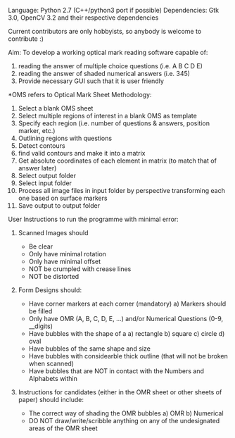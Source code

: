 Language: Python 2.7 (C++/python3 port if possible)
Dependencies: Gtk 3.0, OpenCV 3.2 and their respective dependencies

Current contributors are only hobbyists, so anybody is welcome to contribute :)

Aim:
To develop a working optical mark reading software capable of:
1) reading the answer of multiple choice questions (i.e. A B C D E)
2) reading the answer of shaded numerical answers (i.e. 345)
3) Provide necessary GUI such that it is user friendly

*OMS refers to Optical Mark Sheet
Methodology:
1) Select a blank OMS sheet
2) Select multiple regions of interest in a blank OMS as template
3) Specify each region (i.e. number of questions & answers, position marker, etc.)
4) Outlining regions with questions
5) Detect contours
6) find valid contours and make it into a matrix
7) Get absolute coordinates of each element in matrix (to match that of answer later)
8) Select output folder
9) Select input folder
10) Process all image files in input folder by perspective transforming each one based on surface markers
11) Save output to output folder

User Instructions to run the programme with minimal error:
1) Scanned Images should
    - Be clear
    - Only have minimal rotation
    - Only have minimal offset
    - NOT be crumpled with crease lines
    - NOT be distorted

2) Form Designs should:
    - Have corner markers at each corner (mandatory)
        a) Markers should be filled
    - Only have OMR (A, B, C, D, E, ...) and/or Numerical Questions (0-9, __digits)
    - Have bubbles with the shape of a
        a) rectangle
        b) square
        c) circle
        d) oval
    - Have bubbles of the same shape and size
    - Have bubbles with considearble thick outline (that will not be broken when scanned)
    - Have bubbles that are NOT in contact with the Numbers and Alphabets within

3) Instructions for candidates (either in the OMR sheet or other sheets of paper) should include:
    - The correct way of shading the OMR bubbles
        a) OMR
        b) Numerical
    - DO NOT draw/write/scribble anything on any of the undesignated areas of the OMR sheet



